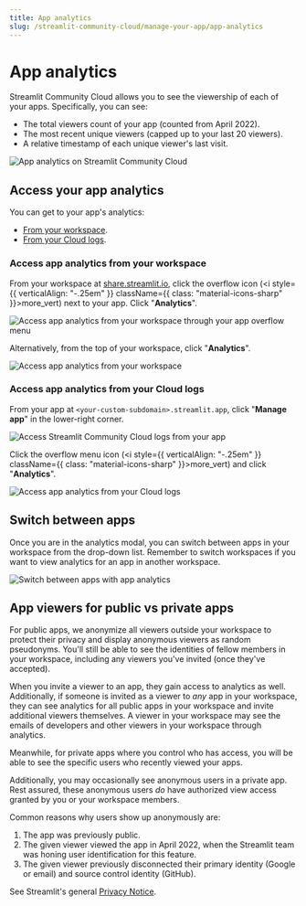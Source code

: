 ```yaml
---
title: App analytics
slug: /streamlit-community-cloud/manage-your-app/app-analytics
---
```


# App analytics

Streamlit Community Cloud allows you to see the viewership of each of your apps. Specifically, you can see:
* The total viewers count of your app (counted from April 2022).
* The most recent unique viewers (capped up to your last 20 viewers).
* A relative timestamp of each unique viewer's last visit.

![App analytics on Streamlit Community Cloud](/images/streamlit-community-cloud/workspace-app-analytics-viewers.png)

## Access your app analytics

You can get to your app's analytics:
* [From your workspace](#access-app-analytics-from-your-workspace).
* [From your Cloud logs](#access-app-analytics-from-your-cloud-logs).

### Access app analytics from your workspace

From your workspace at <a href="https://share.streamlit.io" target="_blank">share.streamlit.io</a>, click the overflow icon (<i style={{ verticalAlign: "-.25em" }} className={{ class: "material-icons-sharp" }}>more_vert</i>) next to your app. Click "**Analytics**".

![Access app analytics from your workspace through your app overflow menu](/images/streamlit-community-cloud/workspace-app-analytics.png)

Alternatively, from the top of your workspace, click "**Analytics**".

![Access app analytics from your workspace](/images/streamlit-community-cloud/workspace-analytics.png)

### Access app analytics from your Cloud logs

From your app at `<your-custom-subdomain>.streamlit.app`, click "**Manage app**" in the lower-right corner.

![Access Streamlit Community Cloud logs from your app](/images/streamlit-community-cloud/cloud-logs-open.png)

Click the overflow menu icon (<i style={{ verticalAlign: "-.25em" }} className={{ class: "material-icons-sharp" }}>more_vert</i>) and click "**Analytics**".

![Access app analytics from your Cloud logs](/images/streamlit-community-cloud/cloud-logs-menu-analytics.png)

## Switch between apps

Once you are in the analytics modal, you can switch between apps in your workspace from the drop-down list. Remember to switch workspaces if you want to view analytics for an app in another workspace.

![Switch between apps with app analytics](/images/streamlit-community-cloud/workspace-app-analytics-switch.png)

## App viewers for public vs private apps

For public apps, we anonymize all viewers outside your workspace to protect their privacy and display anonymous viewers as random pseudonyms. You'll still be able to see the identities of fellow members in your workspace, including any viewers you've invited (once they've accepted).

<Important>

When you invite a viewer to an app, they gain access to analytics as well. Additionally, if someone is invited as a viewer to *any* app in your workspace, they can see analytics for all public apps in your workspace and invite additional viewers themselves. A viewer in your workspace may see the emails of developers and other viewers in your workspace through analytics.

</Important>

Meanwhile, for private apps where you control who has access, you will be able to see the specific users who recently viewed your apps.

Additionally, you may occasionally see anonymous users in a private app. Rest assured, these anonymous users _do_ have authorized view access granted by you or your workspace members.

Common reasons why users show up anonymously are:

1. The app was previously public.
2. The given viewer viewed the app in April 2022, when the Streamlit team was honing user identification for this feature.
3. The given viewer previously disconnected their primary identity (Google or email) and source control identity (GitHub).

See Streamlit's general <a href="https://streamlit.io/privacy-policy" target="_blank">Privacy Notice</a>.

